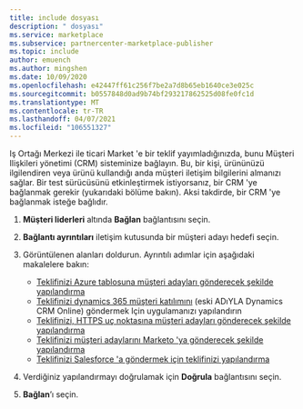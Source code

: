 ```yaml
---
title: include dosyası
description: " dosyası"
ms.service: marketplace
ms.subservice: partnercenter-marketplace-publisher
ms.topic: include
author: emuench
ms.author: mingshen
ms.date: 10/09/2020
ms.openlocfilehash: e42447ff61c256f7be2a7d8b65eb1640ce3e025c
ms.sourcegitcommit: b0557848d0ad9b74bf293217862525d08fe0fc1d
ms.translationtype: MT
ms.contentlocale: tr-TR
ms.lasthandoff: 04/07/2021
ms.locfileid: "106551327"
---
```

Iş Ortağı Merkezi ile ticari Market 'e bir teklif yayımladığınızda, bunu Müşteri Ilişkileri yönetimi (CRM) sisteminize bağlayın. Bu, bir kişi, ürününüzü ilgilendiren veya ürünü kullandığı anda müşteri iletişim bilgilerini almanızı sağlar. Bir test sürücüsünü etkinleştirmek istiyorsanız, bir CRM 'ye bağlanmak gerekir (yukarıdaki bölüme bakın). Aksi takdirde, bir CRM 'ye bağlanmak isteğe bağlıdır.

1. **Müşteri liderleri** altında **Bağlan** bağlantısını seçin.
1. **Bağlantı ayrıntıları** iletişim kutusunda bir müşteri adayı hedefi seçin.
1. Görüntülenen alanları doldurun. Ayrıntılı adımlar için aşağıdaki makalelere bakın:

   - [Teklifinizi Azure tablosuna müşteri adayları gönderecek şekilde yapılandırma](../partner-center-portal/commercial-marketplace-lead-management-instructions-azure-table.md#configure-your-offer-to-send-leads-to-the-azure-table)
   - [Teklifinizi dynamics 365 müşteri katılımını](../partner-center-portal/commercial-marketplace-lead-management-instructions-dynamics.md#configure-your-offer-to-send-leads-to-dynamics-365-customer-engagement) (eski ADıYLA Dynamics CRM Online) göndermek Için uygulamanızı yapılandırın
   - [Teklifinizi, HTTPS uç noktasına müşteri adayları gönderecek şekilde yapılandırma](../partner-center-portal/commercial-marketplace-lead-management-instructions-https.md#configure-your-offer-to-send-leads-to-the-https-endpoint)
   - [Teklifinizi müşteri adaylarını Marketo 'ya gönderecek şekilde yapılandırma](../partner-center-portal/commercial-marketplace-lead-management-instructions-marketo.md#configure-your-offer-to-send-leads-to-marketo)
   - [Teklifinizi Salesforce 'a göndermek için teklifinizi yapılandırma](../partner-center-portal/commercial-marketplace-lead-management-instructions-salesforce.md#configure-your-offer-to-send-leads-to-salesforce)

1. Verdiğiniz yapılandırmayı doğrulamak için **Doğrula** bağlantısını seçin.
1. **Bağlan**’ı seçin.